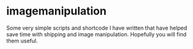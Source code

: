 imagemanipulation
=================

Some very simple scripts and shortcode I have written that have helped save time with shipping and image manipulation. Hopefully you will find them useful. 
